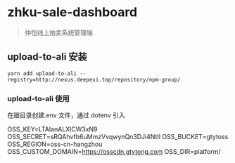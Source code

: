 # zhku-sale-dashboard

> 仲恺线上拍卖系统管理端

## upload-to-ali 安装

```
yarn add upload-to-ali --registry=http://nexus.deepexi.top/repository/npm-group/
```

### upload-to-ali 使用

在跟目录创建.env 文件，通过 dotenv 引入

OSS_KEY=LTAIanALXlCW3xN9
OSS_SECRET=sRQAhvfb6uMmzVvqwynQn3DJi4NtIl
OSS_BUCKET=gtytoss
OSS_REGION=oss-cn-hangzhou
OSS_CUSTOM_DOMAIN=https://osscdn.gtytong.com
OSS_DIR=platform/
